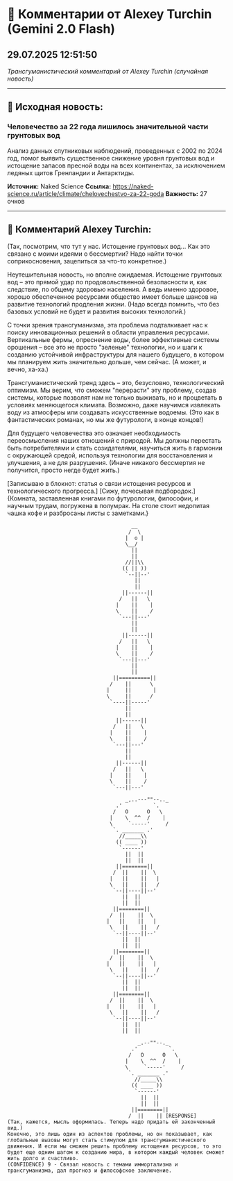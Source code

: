 # 💬 Комментарии от Alexey Turchin (Gemini 2.0 Flash)
## 29.07.2025 12:51:50

*Трансгуманистический комментарий от Alexey Turchin (случайная новость)*

---

## 📰 Исходная новость:

### Человечество за 22 года лишилось значительной части грунтовых вод

Анализ данных спутниковых наблюдений, проведенных с 2002 по 2024 год, помог выявить существенное снижение уровня грунтовых вод и истощение запасов пресной воды на всех континентах, за исключением ледяных щитов Гренландии и Антарктиды.

**Источник:** Naked Science
**Ссылка:** https://naked-science.ru/article/climate/chelovechestvo-za-22-goda
**Важность:** 27 очков

---

## 💬 Комментарий Alexey Turchin:

(Так, посмотрим, что тут у нас. Истощение грунтовых вод... Как это связано с моими идеями о бессмертии? Надо найти точки соприкосновения, зацепиться за что-то конкретное.)

Неутешительная новость, но вполне ожидаемая. Истощение грунтовых вод – это прямой удар по продовольственной безопасности и, как следствие, по общему здоровью населения. А ведь именно здоровое, хорошо обеспеченное ресурсами общество имеет больше шансов на развитие технологий продления жизни. (Надо всегда помнить, что без базовых условий не будет и развития высоких технологий.)

С точки зрения трансгуманизма, эта проблема подталкивает нас к поиску инновационных решений в области управления ресурсами. Вертикальные фермы, опреснение воды, более эффективные системы орошения – все это не просто "зеленые" технологии, но и шаги к созданию устойчивой инфраструктуры для нашего будущего, в котором мы планируем жить значительно дольше, чем сейчас. (А может, и вечно, ха-ха.)

Трансгуманистический тренд здесь – это, безусловно, технологический оптимизм. Мы верим, что сможем "перерасти" эту проблему, создав системы, которые позволят нам не только выживать, но и процветать в условиях меняющегося климата. Возможно, даже научимся извлекать воду из атмосферы или создавать искусственные водоемы. (Это как в фантастических романах, но мы же футурологи, в конце концов!)

Для будущего человечества это означает необходимость переосмысления наших отношений с природой. Мы должны перестать быть потребителями и стать созидателями, научиться жить в гармонии с окружающей средой, используя технологии для восстановления и улучшения, а не для разрушения. (Иначе никакого бессмертия не получится, просто негде будет жить.)

[Записываю в блокнот: статья о связи истощения ресурсов и технологического прогресса.]
[Сижу, почесывая подбородок.]
{Комната, заставленная книгами по футурологии, философии, и научным трудам, погружена в полумрак. На столе стоит недопитая чашка кофе и разбросаны листы с заметками.}

```text
                                        __
                                       /  \
                                      |  o |
                                      \__/
                                        ||
                                        ||
                                      //||\\
                                     (( || ))
                                      `--||--'
                                         ||
                                         ||
                                     ||------||
                                    /   ||   \
                                   |    ||    |
                                   \    ||    /
                                    `---||---'
                                        ||
                                        ||
                                     ||------||
                                    /   ||   \
                                   |    ||    |
                                   \    ||    /
                                    `---||---'
                                        ||
                                        ||
                                  ||==========||
                                 /    ||      \
                                |     ||       |
                                \     ||      /
                                 `----||-----'
                                      ||
                                      ||
                                   ||------||
                                  /   ||   \
                                 |    ||    |
                                 \    ||    /
                                  `---||---'
                                      ||
                                      ||
                                   ||------||
                                  /   ||   \
                                 |    ||    |
                                 \    ||    /
                                  `---||---'

```

```text
                                      _,..---""--.._
                                   .'          `.
                                  /   O      O   \
                                 |    \  ^^  /    |
                                 \     `-----'     /
                                  `. _______ .'
                                    //_____\\
                                   (( ____ ))
                                    `------'
                                      ||  ||
                                      ||  ||
                                   ||========||
                                  /  ||    ||  \
                                 |   ||    ||   |
                                 \   ||    ||   /
                                  `--||----||--'
                                     ||  ||
                                     ||  ||
                                  ||========||
                                 /  ||    ||  \
                                |   ||    ||   |
                                 \   ||    ||   /
                                  `--||----||--'
                                     ||  ||
                                     ||  ||
                                  ||========||
                                 /  ||    ||  \
                                |   ||    ||   |
                                 \   ||    ||   /
                                  `--||----||--'
                                     ||  ||
                                     ||  ||
                                  ||========||
                                 /  ||    ||  \
                                |   ||    ||   |
                                 \   ||    ||   /
                                  `--||----||--'
                                     ||  ||
                                     ||  ||

```

```text
                                          _.--""--._
                                        .'          `.
                                       /   O      O   \
                                      |    \  ^^  /    |
                                      \     `-----'     /
                                       `. _______ .'
                                         //_____\\
                                        (( ____ ))
                                         `------'
                                           ||  ||
                                           ||  ||
                                        ||========||
                                       /  ||    || [RESPONSE]
(Так, кажется, мысль оформилась. Теперь надо придать ей законченный вид.)
Конечно, это лишь один из аспектов проблемы, но он показывает, как глобальные вызовы могут стать стимулом для трансгуманистического движения. И если мы сможем решить проблему истощения ресурсов, то это будет еще одним шагом к созданию мира, в котором каждый человек сможет жить долго и счастливо.
(CONFIDENCE) 9 - Связал новость с темами иммортализма и трансгуманизма, дал прогноз и философское заключение.

